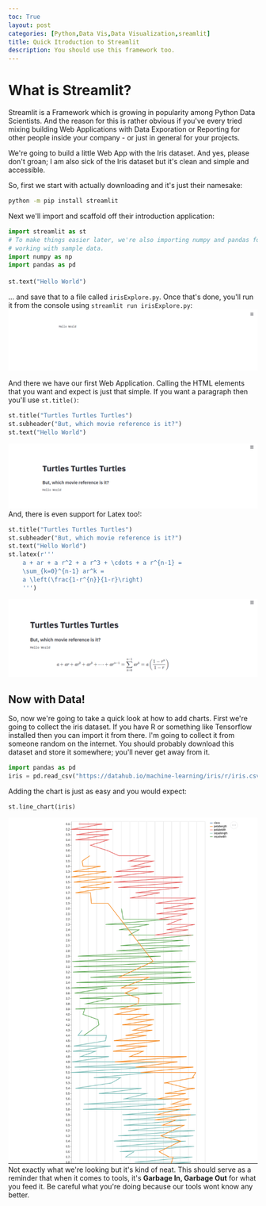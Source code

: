 ```yaml
---
toc: True
layout: post
categories: [Python,Data Vis,Data Visualization,sreamlit]
title: Quick Itroduction to Streamlit
description: You should use this framework too.
---
```


# What is Streamlit?
Streamlit is a Framework which is growing in popularity among Python Data Scientists. And the reason for this is rather obvious if you've every tried mixing building Web Applications with Data Exporation or Reporting for other people inside your company - or just in general for your projects.

We're going to build a little Web App with the Iris dataset. And yes, please don't groan; I am also sick of the Iris dataset but it's clean and simple and accessible.

So, first we start with actually downloading and it's just their namesake:
```bash
python -m pip install streamlit
```

Next we'll import and scaffold off their introduction application:
```python
import streamlit as st
# To make things easier later, we're also importing numpy and pandas for
# working with sample data.
import numpy as np
import pandas as pd

st.text("Hello World")
```
... and save that to a file called `irisExplore.py`. Once that's done, you'll run it from the console using `streamlit run irisExplore.py`:
![Hello World Streamlit!](images/intro-to-streamlit/hello-world-streamlit.png)

And there we have our first Web Application. Calling the HTML elements that you want and expect is just that simple. If you want a paragraph then you'll use `st.title()`:
```python
st.title("Turtles Turtles Turtles")
st.subheader("But, which movie reference is it?")
st.text("Hello World")
```
![Hello World, Now With Titles!](images/intro-to-streamlit/hello-world-with-titles.png)
And, there is even support for Latex too!:
```python
st.title("Turtles Turtles Turtles")
st.subheader("But, which movie reference is it?")
st.text("Hello World")
st.latex(r'''
    a + ar + a r^2 + a r^3 + \cdots + a r^{n-1} =
    \sum_{k=0}^{n-1} ar^k =
    a \left(\frac{1-r^{n}}{1-r}\right)
    ''')
```
![Hello World, Now With Latex!](images/intro-to-streamlit/hello-world-with-latex.png)

## Now with Data!
So, now we're going to take a quick look at how to add charts. First we're going to collect the iris dataset. If you have R or something like Tensorflow installed then you can import it from there. I'm going to collect it from someone random on the internet. You should probably download this dataset and store it somewhere; you'll never get away from it.
```python
import pandas as pd
iris = pd.read_csv("https://datahub.io/machine-learning/iris/r/iris.csv")
```
Adding the chart is just as easy and you would expect:
```python
st.line_chart(iris)
```
![Iris Squiggles](images/intro-to-streamlit/iris-squiggles.png)
Not exactly what we're looking but it's kind of neat.
This should serve as a reminder that when it comes to tools, it's **Garbage In, Garbage Out** for what you feed it.
Be careful what you're doing because our tools wont know any better.
